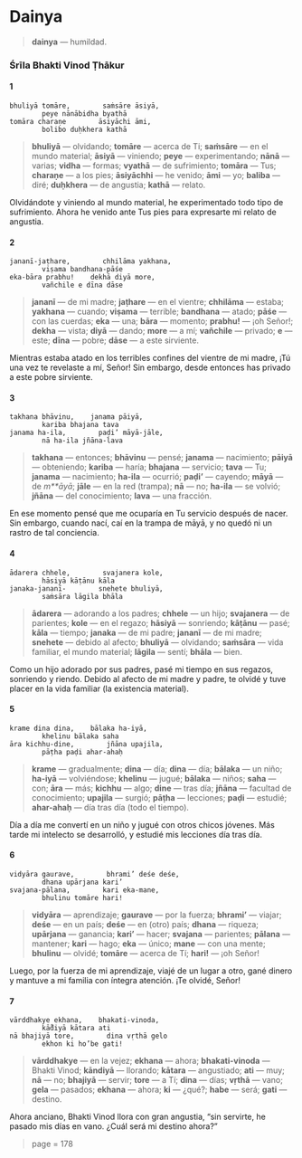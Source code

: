 # Dainya

> **dainya** — humildad.

### Śrīla Bhakti Vinod Ṭhākur

#### 1

    bhuliyā tomāre,        saṁsāre āsiyā,
            peye nānābidha byathā
    tomāra charaṇe        āsiyāchi āmi,
            bolibo duḥkhera kathā

> **bhuliyā** — olvidando; **tomāre** — acerca de Ti; **saṁsāre** — en el mundo material; **āsiyā** — viniendo; **peye** — experimentando; **nānā** — varias; **vidha** — formas; **vyathā** — de sufrimiento; **tomāra** — Tus; **charaṇe** — a los pies; **āsiyāchhi** — he venido; **āmi** — yo; **baliba** — diré; **duḥkhera** — de angustia; **kathā** — relato.

Olvidándote y viniendo al mundo material, he experimentado todo tipo de sufrimiento. Ahora he venido ante Tus pies para expresarte mi relato de angustia.

#### 2

    jananī-jaṭhare,        chhilāma yakhana,
            viṣama bandhana-pāśe
    eka-bāra prabhu!    dekhā diyā more,
            vañchile e dīna dāse

> **jananī** — de mi madre; **jaṭhare** — en el vientre; **chhilāma** — estaba; **yakhana** — cuando; **viṣama** — terrible; **bandhana** — atado; **pāśe** — con las cuerdas; **eka** — una; **bāra** — momento; **prabhu!** — ¡oh Señor!; **dekha** — vista; **diyā** — dando; **more** — a mí; **vañchile** — privado; **e** — este; **dīna** — pobre; **dāse** — a este sirviente.

Mientras estaba atado en los terribles confines del vientre de mi madre, ¡Tú una vez te revelaste a mí, Señor! Sin embargo, desde entonces has privado a este pobre sirviente.

#### 3

    takhana bhāvinu,    janama pāiyā,
            kariba bhajana tava
    janama ha-ila,        paḍi’ māyā-jāle,
            nā ha-ila jñāna-lava

> **takhana** — entonces; **bhāvinu** — pensé; **janama** — nacimiento; **pāiyā** — obteniendo; **kariba** — haría; **bhajana** — servicio; **tava** — Tu; **janama** — nacimiento; **ha-ila** — ocurrió; **paḍi’** — cayendo; **māyā** — de *m**āyā*; **jāle** — en la red (trampa); **nā** — no; **ha-ila** — se volvió; **jñāna** — del conocimiento; **lava** — una fracción.

En ese momento pensé que me ocuparía en Tu servicio después de nacer. Sin embargo, cuando nací, caí en la trampa de māyā, y no quedó ni un rastro de tal conciencia.

#### 4

    ādarera chhele,        svajanera kole,
            hāsiyā kāṭānu kāla
    janaka-jananī-        snehete bhuliyā,
            saṁsāra lāgila bhāla

> **ādarera** — adorando a los padres; **chhele** — un hijo; **svajanera** — de parientes; **kole** — en el regazo; **hāsiyā** — sonriendo; **kāṭānu** — pasé; **kāla** — tiempo; **janaka** — de mi padre; **jananī** — de mi madre; **snehete** — debido al afecto; **bhuliyā** — olvidando; **saṁsāra** — vida familiar, el mundo material; **lāgila** — sentí; **bhāla** — bien.

Como un hijo adorado por sus padres, pasé mi tiempo en sus regazos, sonriendo y riendo. Debido al afecto de mi madre y padre, te olvidé y tuve placer en la vida familiar (la existencia material).

#### 5

    krame dina dina,    bālaka ha-iyā,
            khelinu bālaka saha
    āra kichhu-dine,        jñāna upajila,
            pāṭha paḍi ahar-ahaḥ

> **krame** — gradualmente; **dina** — día; **dina** — día; **bālaka** — un niño; **ha-iyā** — volviéndose; **khelinu** — jugué; **bālaka** — niños; **saha** — con; **āra** — más; **kichhu** — algo; **dine** — tras día; **jñāna** — facultad de conocimiento; **upajila** — surgió; **pāṭha** — lecciones; **paḍi** — estudié; **ahar-ahaḥ** — día tras día (todo el tiempo).

Día a día me convertí en un niño y jugué con otros chicos jóvenes. Más tarde mi intelecto se desarrolló, y estudié mis lecciones día tras día.

#### 6

    vidyāra gaurave,        bhrami’ deśe deśe,
            dhana upārjana kari’
    svajana-pālana,        kari eka-mane,
            bhulinu tomāre hari!

> **vidyāra** — aprendizaje; **gaurave** — por la fuerza; **bhrami’** — viajar; **deśe** — en un país; **deśe** — en (otro) país; **dhana** — riqueza; **upārjana** — ganancia; **kari’** — hacer; **svajana** — parientes; **pālana** — mantener; **kari** — hago; **eka** — único; **mane** — con una mente; **bhulinu** — olvidé; **tomāre** — acerca de Tí; **hari!** — ¡oh Señor!

Luego, por la fuerza de mi aprendizaje, viajé de un lugar a otro, gané dinero y mantuve a mi familia con íntegra atención. ¡Te olvidé, Señor!

#### 7

    vārddhakye ekhana,    bhakati-vinoda,
            kā̐diyā kātara ati
    nā bhajiyā tore,        dina vṛthā gelo
            ekhon ki ho’be gati!

> **vārddhakye** — en la vejez; **ekhana** — ahora; **bhakati-vinoda** — Bhakti Vinod; **kāndiyā** — llorando; **kātara** — angustiado; **ati** — muy; **nā** — no; **bhajiyā** — servir; **tore** — a Tí; **dina** — días; **vṛthā** — vano; **gela** — pasados; **ekhana** — ahora; **ki** — ¿qué?; **habe** — será; **gati** — destino.

Ahora anciano, Bhakti Vinod llora con gran angustia, “sin servirte, he pasado mis días en vano. ¿Cuál será mi destino ahora?”


> page = 178
